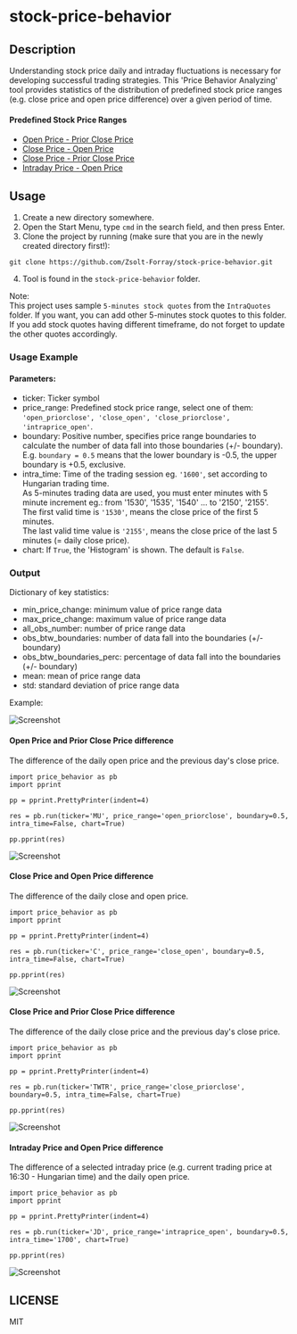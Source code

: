 # stock-price-behavior

## Description
Understanding stock price daily and intraday fluctuations is necessary for developing successful trading strategies. This 'Price Behavior Analyzing' tool provides statistics of the distribution of predefined stock price ranges (e.g. close price and open price difference) over a given period of time.

#### Predefined Stock Price Ranges

- [Open Price - Prior Close Price](#open-price-and-prior-close-price-difference)
- [Close Price - Open Price](#close-price-and-open-price-difference)
- [Close Price - Prior Close Price](#close-price-and-prior-close-price-difference)
- [Intraday Price - Open Price](#intraday-price-and-open-price-difference)

## Usage
1.  Create a new directory somewhere.
2.  Open the Start Menu, type `cmd` in the search field, and then press Enter.
3.  Clone the project by running (make sure that you are in the newly created directory first!):
```
git clone https://github.com/Zsolt-Forray/stock-price-behavior.git
```
4.  Tool is found in the `stock-price-behavior` folder.

Note:   
This project uses sample `5-minutes stock quotes` from the `IntraQuotes` folder. If you want, you can add other 5-minutes stock quotes to this folder. If you add stock quotes having different timeframe, do not forget to update the other quotes accordingly.

### Usage Example

#### Parameters:
+   ticker: Ticker symbol
+   price_range: Predefined stock price range, select one of them: `'open_priorclose', 'close_open', 'close_priorclose', 'intraprice_open'`.
+   boundary: Positive number, specifies price range boundaries to calculate the number of data fall into those boundaries (+/- boundary). E.g. `boundary = 0.5` means that the lower boundary is -0.5, the upper boundary is +0.5, exclusive.
+   intra_time: Time of the trading session eg. `'1600'`, set according to Hungarian trading time.   
As 5-minutes trading data are used, you must enter minutes with 5 minute increment eg.: from '1530', '1535', '1540' ... to '2150', '2155'.   
The first valid time is `'1530'`, means the close price of the first 5 minutes.   
The last valid time value is `'2155'`, means the close price of the last 5 minutes (= daily close price).
+   chart: If `True`, the 'Histogram' is shown. The default is `False`.

### Output
Dictionary of key statistics:

+   min_price_change: minimum value of price range data
+   max_price_change: maximum value of price range data
+   all_obs_number: number of price range data
+   obs_btw_boundaries: number of data fall into the boundaries (+/- boundary)
+   obs_btw_boundaries_perc: percentage of data fall into the boundaries (+/- boundary)
+   mean: mean of price range data
+   std: standard deviation of price range data

Example:

![Screenshot](/png/dictionary_out.png)

#### Open Price and Prior Close Price difference
The difference of the daily open price and the previous day's close price.

```
import price_behavior as pb
import pprint

pp = pprint.PrettyPrinter(indent=4)

res = pb.run(ticker='MU', price_range='open_priorclose', boundary=0.5, intra_time=False, chart=True)

pp.pprint(res)
```

![Screenshot](/png/open_priorclose_chart_out.png)

#### Close Price and Open Price difference
The difference of the daily close and open price.

```
import price_behavior as pb
import pprint

pp = pprint.PrettyPrinter(indent=4)

res = pb.run(ticker='C', price_range='close_open', boundary=0.5, intra_time=False, chart=True)

pp.pprint(res)
```

![Screenshot](/png/close_open_chart_out.png)

#### Close Price and Prior Close Price difference
The difference of the daily close price and the previous day's close price.

```
import price_behavior as pb
import pprint

pp = pprint.PrettyPrinter(indent=4)

res = pb.run(ticker='TWTR', price_range='close_priorclose', boundary=0.5, intra_time=False, chart=True)

pp.pprint(res)
```

![Screenshot](/png/close_priorclose_chart_out.png)

#### Intraday Price and Open Price difference
The difference of a selected intraday price (e.g. current trading price at 16:30 - Hungarian time) and the daily open price.

```
import price_behavior as pb
import pprint

pp = pprint.PrettyPrinter(indent=4)

res = pb.run(ticker='JD', price_range='intraprice_open', boundary=0.5, intra_time='1700', chart=True)

pp.pprint(res)
```

![Screenshot](/png/intra_open_chart_out.png)

## LICENSE
MIT
